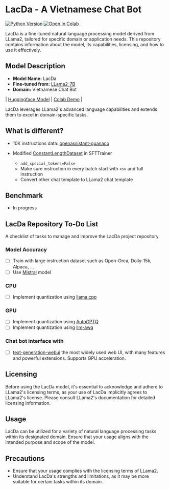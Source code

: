 # LacDa - A Vietnamese Chat Bot
[![Python Version](https://img.shields.io/badge/python-3.8%2B-blue)](https://www.python.org/downloads/)
<a target="_blank" href="https://colab.research.google.com/drive/1akx1fZihH5hspLBhJzL3EDHp1PwGCSCC">
  <img src="https://colab.research.google.com/assets/colab-badge.svg" alt="Open In Colab"/>
</a>

LacDa is a fine-tuned natural language processing model derived from LLama2, tailored for specific domain or application needs. This repository contains information about the model, its capabilities, licensing, and how to use it effectively.

## Model Description

- **Model Name:** LacDa
- **Fine-tuned from:** [LLama2-7B](https://huggingface.co/meta-llama/Llama-2-7b-hf)
- **Domain:** Vietnamese Chat Bot

| [Huggingface Model](https://huggingface.co/willnguyen/lacda-2-7B-chat-v0.1) | [Colab Demo](https://colab.research.google.com/drive/1akx1fZihH5hspLBhJzL3EDHp1PwGCSCC) | 

LacDa leverages LLama2's advanced language capabilities and extends them to excel in domain-specific tasks.
## What is different?

- 10K instructions data: [openassistant-guanaco](https://huggingface.co/datasets/timdettmers/openassistant-guanaco)

- Modified [ConstantLengthDataset](https://github.com/huggingface/trl/blob/main/trl/trainer/utils.py#L482) in SFTTrainer
  - `add_special_tokens=False`
  - Make sure instruction in every batch start with `<s>` and full instruction
  - Convert other chat template to LLama2 chat template

## Benchmark 

- In progress

## LacDa Repository To-Do List

A checklist of tasks to manage and improve the LacDa project repository.

### Model Accuracy
- [ ] Train with large instruction dataset such as Open-Orca, Dolly-15k, Alpaca, ...
- [ ] Use [Mistral](https://github.com/mistralai/mistral-src) model
### CPU
- [ ] Implement quantization using [llama.cpp](https://github.com/ggerganov/llama.cpp)

### GPU
- [ ] Implement quantization using [AutoGPTQ](https://github.com/PanQiWei/AutoGPTQ)
- [ ] Implement quantization using [llm-awq](https://github.com/mit-han-lab/llm-awq)

### Chat bot interface with 
- [ ] [text-generation-webui](https://github.com/oobabooga/text-generation-webui) the most widely used web UI, with many features and powerful extensions. Supports GPU acceleration.

## Licensing

Before using the LacDa model, it's essential to acknowledge and adhere to LLama2's licensing terms, as your use of LacDa implicitly agrees to LLama2's license. Please consult LLama2's documentation for detailed licensing information.

## Usage

LacDa can be utilized for a variety of natural language processing tasks within its designated domain. Ensure that your usage aligns with the intended purpose and scope of the model.

## Precautions

- Ensure that your usage complies with the licensing terms of LLama2.
- Understand LacDa's strengths and limitations, as it may be more suitable for certain tasks within its domain.
